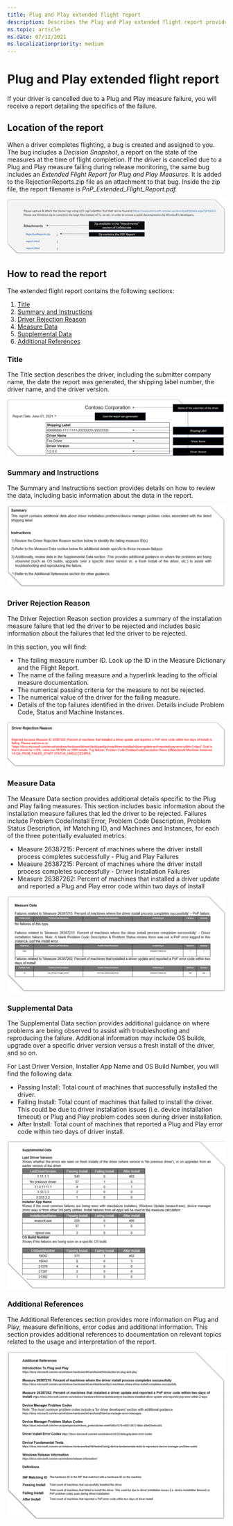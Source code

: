```yaml
---
title: Plug and Play extended flight report
description: Describes the Plug and Play extended flight report provided upon cancellation
ms.topic: article
ms.date: 07/12/2021
ms.localizationpriority: medium
---
```


# Plug and Play extended flight report

If your driver is cancelled due to a Plug and Play measure failure, you will receive a report detailing the specifics of the failure.

## Location of the report

When a driver completes flighting, a bug is created and assigned to you. The bug includes a *Decision Snapshot*, a report on the state of the measures at the time of flight completion. If the driver is cancelled due to a Plug and Play measure failing during release monitoring, the same bug includes an *Extended Flight Report for Plug and Play Measures*. It is added to the RejectionReports.zip file as an attachment to that bug. Inside the zip file, the report filename is *PnP_Extended_Flight_Report.pdf.*

![Screenshot of bug attachment with the RejectionReports.zip file attached that contains the PnP_Extended_Flight_Report.pdf](images/RejectionReports.png)

## How to read the report

The extended flight report contains the following sections:

1. [Title](#title)
1. [Summary and Instructions](#summary-and-instructions)
1. [Driver Rejection Reason](#driver-rejection-reason)
1. [Measure Data](#measure-data)
1. [Supplemental Data](#supplemental-data)
1. [Additional References](#additional-references)

### Title

The Title section describes the driver, including the submitter company name, the date the report was generated, the shipping label number, the driver name, and the driver version.

![Screenshot of the Title section that includes the submitter company name, report date, shipping label, driver name, and driver version.](images/PnP_report_title.png)

### Summary and Instructions

The Summary and Instructions section provides details on how to review the data, including basic information about the data in the report.

![Screenshot of the Summary and Instructions section.](images/PnP_report_summary.png)

### Driver Rejection Reason

The Driver Rejection Reason section provides a summary of the installation measure failure that led the driver to be rejected and includes basic information about the failures that led the driver to be rejected.

In this section, you will find:

- The failing measure number ID. Look up the ID in the Measure Dictionary and the Flight Report.
- The name of the failing measure and a hyperlink leading to the official measure documentation.
- The numerical passing criteria for the measure to not be rejected.
- The numerical value of the driver for the failing measure.
- Details of the top failures identified in the driver. Details include Problem Code, Status and Machine Instances.

![Screenshot of the Driver Rejection Reason section.](images/PnP_report_rejection_reason.png)

### Measure Data

The Measure Data section provides additional details specific to the Plug and Play failing measures. This section includes basic information about the installation measure failures that led the driver to be rejected. Failures include Problem Code/Install Error, Problem Code Description, Problem Status Description, Inf Matching ID, and Machines and Instances, for each of the three potentially evaluated metrics:

- Measure 26387215: Percent of machines where the driver install process completes successfully - Plug and Play Failures
- Measure 26387215: Percent of machines where the driver install process completes successfully - Driver Installation Failures
- Measure 26387262: Percent of machines that installed a driver update and reported a Plug and Play error code within two days of install

![Screenshot of the Measure Data section.](images/PnP_report_measure_data.png)

### Supplemental Data

The Supplemental Data section provides additional guidance on where problems are being observed to assist with troubleshooting and reproducing the failure. Additional information may include OS builds, upgrade over a specific driver version versus a fresh install of the driver, and so on.

For Last Driver Version, Installer App Name and OS Build Number, you will find the following data:

- Passing Install: Total count of machines that successfully installed the driver.
- Failing Install: Total count of machines that failed to install the driver. This could be due to driver installation issues (i.e. device installation timeout) or Plug and Play problem codes seen during driver installation.
- After Install: Total count of machines that reported a Plug and Play error code within two days of driver install.

![Screenshot of the Supplemental Data section.](images/PnP_report_supplemental_data.png)

### Additional References

The Additional References section provides more information on Plug and Play, measure definitions, error codes and additional information. This section provides additional references to documentation on relevant topics related to the usage and interpretation of the report.

![Screenshot of the Additional References section.](images/PnP_report_additional_refs.png)
